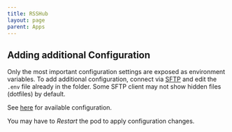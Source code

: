 ```yaml
---
title: RSSHub
layout: page
parent: Apps
---
```


## Adding additional Configuration
Only the most important configuration settings are exposed as environment variables. To add additional configuration, connect via [SFTP](/faq/#accessing-pod-files-using-sftp) and edit the `.env` file already in the folder. Some SFTP client may not show hidden files (dotfiles) by default.

See [here](https://docs.rsshub.app/en/install/#configuration) for available configuration.

You may have to *Restart* the pod to apply configuration changes.